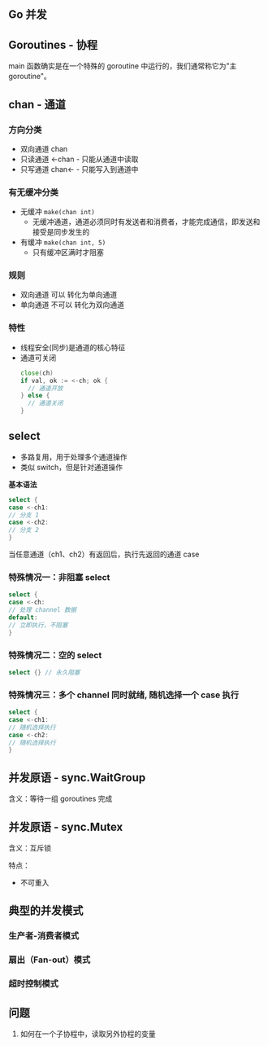 ## Go 并发

## Goroutines - 协程

main 函数确实是在一个特殊的 goroutine 中运行的，我们通常称它为"主 goroutine"。

## chan - 通道

### 方向分类

- 双向通道 chan
- 只读通道 <-chan - 只能从通道中读取
- 只写通道 chan<- - 只能写入到通道中

### 有无缓冲分类

- 无缓冲 `make(chan int)`
    - 无缓冲通道，通道必须同时有发送者和消费者，才能完成通信，即发送和接受是同步发生的
- 有缓冲 `make(chan int, 5)`
    - 只有缓冲区满时才阻塞

### 规则

- 双向通道 可以 转化为单向通道
- 单向通道 不可以 转化为双向通道

### 特性

- 线程安全(同步)是通道的核心特征
- 通道可关闭
  ```go 
  close(ch)
  if val, ok := <-ch; ok {
    // 通道开放
  } else {
    // 通道关闭
  }
  ```

## select

- 多路复用，用于处理多个通道操作
- 类似 switch，但是针对通道操作

**基本语法**

```go
select {
case <-ch1:
// 分支 1
case <-ch2:
// 分支 2
}
```

当任意通道（ch1、ch2）有返回后，执行先返回的通道 case

### 特殊情况一：非阻塞 select

```go
select {
case <-ch:
// 处理 channel 数据
default:
// 立即执行，不阻塞
}
```

### 特殊情况二：空的 select

```go
select {} // 永久阻塞
```

### 特殊情况三：多个 channel 同时就绪, 随机选择一个 case 执行

```go
select {
case <-ch1:
// 随机选择执行
case <-ch2:
// 随机选择执行
}
```

## 并发原语 - sync.WaitGroup

含义：等待一组 goroutines 完成

## 并发原语 - sync.Mutex

含义：互斥锁

特点：

- 不可重入

## 典型的并发模式

### 生产者-消费者模式

### 扇出（Fan-out）模式

### 超时控制模式

## 问题

1. 如何在一个子协程中，读取另外协程的变量
